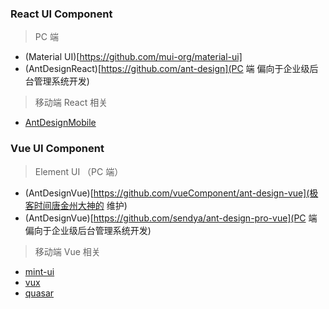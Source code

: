 ### React UI Component

> PC 端

- (Material UI)[https://github.com/mui-org/material-ui]
- (AntDesignReact)[https://github.com/ant-design](PC 端 偏向于企业级后台管理系统开发)

> 移动端 React 相关

- [AntDesignMobile](https://github.com/ant-design/ant-design-mobile)

### Vue UI Component

> Element UI （PC 端）

- (AntDesignVue)[https://github.com/vueComponent/ant-design-vue](极客时间唐金州大神的 维护)
- (AntDesignVue)[https://github.com/sendya/ant-design-pro-vue](PC 端 偏向于企业级后台管理系统开发)

> 移动端 Vue 相关

- [mint-ui](https://github.com/ElemeFE/mint-ui)
- [vux](https://vux.li)
- [quasar](https://github.com/quasarframework/quasar)
